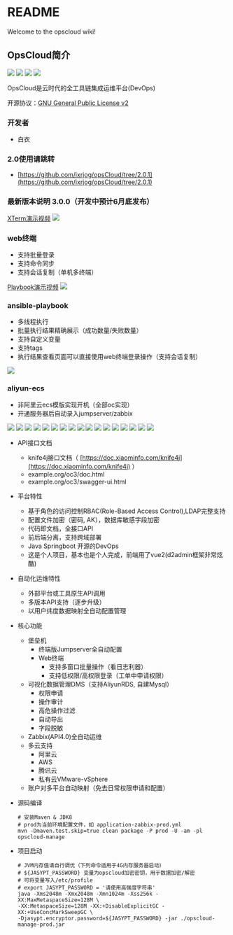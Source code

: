 # README

Welcome to the opscloud wiki!

## OpsCloud简介

![](https://img.shields.io/badge/version-3.0.0-brightgreen.svg) ![](https://img.shields.io/badge/java-8-brightgreen.svg) ![](https://img.shields.io/badge/springboot-2.2.2.RELEASE-brightgreen.svg) ![](https://img.shields.io/badge/mysql-8-brightgreen.svg)

  
 OpsCloud是云时代的全工具链集成运维平台\(DevOps\)

开源协议：[GNU General Public License v2](http://www.gnu.org/licenses/old-licenses/gpl-2.0.html)

### 开发者

* 白衣

### 2.0使用请跳转

* [https://github.com/ixrjog/opsCloud/tree/2.0.1](https://github.com/ixrjog/opsCloud/tree/2.0.1)

### 最新版本说明 3.0.0（开发中预计6月底发布）

[XTerm演示视频](https://opscloud-store.oss-cn-hangzhou.aliyuncs.com/github/gif/oc-webxterm-1.mov) ![](https://opscloud-store.oss-cn-hangzhou.aliyuncs.com/github/gif/oc-webxterm-2.gif)

### web终端

* 支持批量登录
* 支持命令同步
* 支持会话复制（单机多终端）

[Playbook演示视频](https://opscloud-store.oss-cn-hangzhou.aliyuncs.com/github/gif/oc-playbook-1.mov) ![](https://opscloud-store.oss-cn-hangzhou.aliyuncs.com/github/gif/oc-playbook-1.gif)

### ansible-playbook

* 多线程执行
* 批量执行结果精确展示（成功数量/失败数量）
* 支持自定义变量
* 支持tags
* 执行结果查看页面可以直接使用web终端登录操作（支持会话复制）

![](https://opscloud-store.oss-cn-hangzhou.aliyuncs.com/github/mov/createInstance.gif)

### aliyun-ecs

* 非阿里云ecs模版实现开机（全部oc实现）
* 开通服务器后自动录入jumpserver/zabbix

![](https://opscloud-store.oss-cn-hangzhou.aliyuncs.com/github/version/3.0.0-demo/opscloud-01.png) ![](https://opscloud-store.oss-cn-hangzhou.aliyuncs.com/github/version/3.0.0-demo/opscloud-02.png) ![](https://opscloud-store.oss-cn-hangzhou.aliyuncs.com/github/version/3.0.0-demo/opscloud-03.png) ![](https://opscloud-store.oss-cn-hangzhou.aliyuncs.com/github/version/3.0.0-demo/opscloud-04.png) ![](https://opscloud-store.oss-cn-hangzhou.aliyuncs.com/github/version/3.0.0-demo/opscloud-05.png) ![](https://opscloud-store.oss-cn-hangzhou.aliyuncs.com/github/version/3.0.0-demo/opscloud-06.png) ![](https://opscloud-store.oss-cn-hangzhou.aliyuncs.com/github/version/3.0.0-demo/opscloud-07.png) ![](https://opscloud-store.oss-cn-hangzhou.aliyuncs.com/github/version/3.0.0-demo/opscloud-08.png) ![](https://opscloud-store.oss-cn-hangzhou.aliyuncs.com/github/version/3.0.0-demo/opscloud-09.png) ![](https://opscloud-store.oss-cn-hangzhou.aliyuncs.com/github/version/3.0.0-demo/opscloud-10.png) ![](https://opscloud-store.oss-cn-hangzhou.aliyuncs.com/github/version/3.0.0-demo/opscloud-11.png) ![](https://opscloud-store.oss-cn-hangzhou.aliyuncs.com/github/version/3.0.0-demo/opscloud-12.png) ![](https://opscloud-store.oss-cn-hangzhou.aliyuncs.com/github/version/3.0.0-demo/opscloud-13.png) ![](https://opscloud-store.oss-cn-hangzhou.aliyuncs.com/github/version/3.0.0-demo/opscloud-14.png) ![](https://opscloud-store.oss-cn-hangzhou.aliyuncs.com/github/version/3.0.0-demo/opscloud-15.png) ![](https://opscloud-store.oss-cn-hangzhou.aliyuncs.com/github/version/3.0.0-demo/opscloud-16.png) ![](https://opscloud-store.oss-cn-hangzhou.aliyuncs.com/github/version/3.0.0-demo/opscloud-17.png)

* API接口文档
  * knife4j接口文档（ [https://doc.xiaominfo.com/knife4j](https://doc.xiaominfo.com/knife4j) ）
  * example.org/oc3/doc.html
  * example.org/oc3/swagger-ui.html
* 平台特性
  * 基于角色的访问控制RBAC\(Role-Based Access Control\),LDAP完整支持
  * 配置文件加密（密码, AK），数据库敏感字段加密
  * 代码即文档，全接口API
  * 前后端分离，支持跨域部署
  * Java Springboot 开源的DevOps
  * 这是个人项目，基本也是个人完成，前端用了vue2\(d2admin框架非常炫酷\)
* 自动化运维特性
  * 外部平台或工具原生API调用
  * 多版本API支持（逐步升级）
  * 以用户纬度数据映射全自动配置管理
* 核心功能
  * 堡垒机
    * 终端版Jumpserver全自动配置
    * Web终端
      * 支持多窗口批量操作（看日志利器）
      * 支持低权限/高权限登录（工单中申请权限）
  * 可视化数据管理DMS（支持AliyunRDS, 自建Mysql）
    * 权限申请
    * 操作审计
    * 高危操作过滤
    * 自动导出
    * 字段脱敏
  * Zabbix\(API4.0\)全自动运维
  * 多云支持
    * 阿里云
    * AWS
    * 腾讯云
    * 私有云VMware-vSphere
  * 账户对多平台自动映射（免去日常权限申请和配置）
* 源码编译

  ```text
  # 安装Maven & JDK8
  # prod为当前环境配置文件，如 application-zabbix-prod.yml
  mvn -Dmaven.test.skip=true clean package -P prod -U -am -pl opscloud-manage
  ```

* 项目启动

  ```text
  # JVM内存值请自行调优（下列命令适用于4G内存服务器启动）
  # ${JASYPT_PASSWORD} 变量为opscloud加密密钥，用于数据加密/解密
  # 可将变量写入/etc/profile
  # export JASYPT_PASSWORD = '请使用高强度字符串'
  java -Xms2048m -Xmx2048m -Xmn1024m -Xss256k -XX:MaxMetaspaceSize=128M \
  -XX:MetaspaceSize=128M -XX:+DisableExplicitGC -XX:+UseConcMarkSweepGC \
  -Djasypt.encryptor.password=${JASYPT_PASSWORD} -jar ./opscloud-manage-prod.jar
  ```

